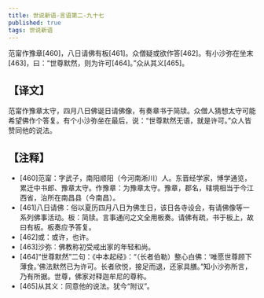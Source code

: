 ```yaml
---
title: 世说新语-言语第二-九十七
published: true
tags: 世说新语
---
```


范甯作豫章[460]，八日请佛有板[461]。众僧疑或欲作答[462]。有小沙弥在坐末[463]，曰：“世尊默然，则为许可[464]。”众从其义[465]。

## 【译文】

范甯作豫章太守，四月八日佛诞日请佛像，有奏章书于简牍。众僧人猜想太守可能希望佛作个答复。有个小沙弥坐在最后，说：“世尊默然无语，就是许可。”众人皆赞同他的说法。

## 【注释】

- [460]范甯：字武子，南阳顺阳（今河南淅川）人。东晋经学家，博学通览，累迁中书郎、豫章太守。作豫章：为豫章太守。豫章，郡名，辖境相当于今江西省，治所在南昌县（今南昌）。
- [461]八日请佛：俗以夏历四月八日为佛生日，该日各寺设会，有请佛像等一系列佛事活动。板：简牍。言事通问之文全用板奏。请佛有疏，书于板上，故曰有板。板奏应予答复。
- [462]或：或许，也许。
- [463]沙弥：佛教称初受戒出家的年轻和尚。
- [464]“世尊默然”二句：《中本起经》：“（长者伯勒）整心白佛：‘唯愿世尊顾下薄食。’佛法默然已为许可。长者欣悦，接足而退，还家具膳。”知小沙弥所言，乃有所据。世尊，佛家对释迦牟尼的尊称。
- [465]从其义：同意他的说法。犹今“附议”。
